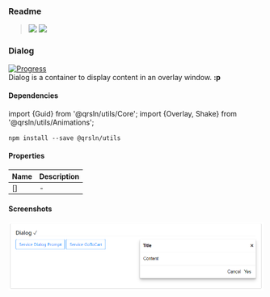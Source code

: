 ### Readme

> [![](https://img.shields.io/badge/Main-readme‌‌‌‌‌‌‌-white)](../../../readme.desc.md)
> [![](https://img.shields.io/badge/usage‌‌‌‌‌‌‌-orange)](usage.md)

### Dialog

[![Progress](https://img.shields.io/badge/Demo-☐☐☐☐☐‌‌‌‌‌‌‌-blue)](https://krsln.github.io/NgLootBox/Beta/Dialog)  
Dialog is a container to display content in an overlay window. **:p**


#### Dependencies
import {Guid} from '@qrsln/utils/Core';
import {Overlay, Shake} from '@qrsln/utils/Animations';

```shell
npm install --save @qrsln/utils

```

#### Properties

Name | Description
 --- | ---  
[] | -

#### Screenshots

![](Screenshots/Dialog.png "Dialog")
